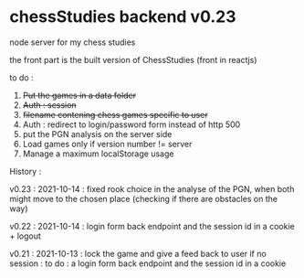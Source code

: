 # chessStudies backend v0.23

node server for my chess studies
 
the front part is the built version of ChessStudies (front in reactjs)

to do :

1. ~~Put the games in a data folder~~
1. ~~Auth : session~~
1. ~~filename contening chess games specific to user~~
1. Auth : redirect to login/password form instead of http 500 
1. put the PGN analysis on the server side
1. Load games only if version number != server
1. Manage a maximum localStorage usage


History :

v0.23 : 2021-10-14 : fixed rook choice in the analyse of the PGN, when both might move to the chosen place (checking if there are obstacles on the way)

v0.22 : 2021-10-14 : login form back endpoint and the session id in a cookie + logout

v0.21 : 2021-10-13 : lock the game and give a feed back to user if no session : to do : a login form back endpoint and the session id in a cookie




